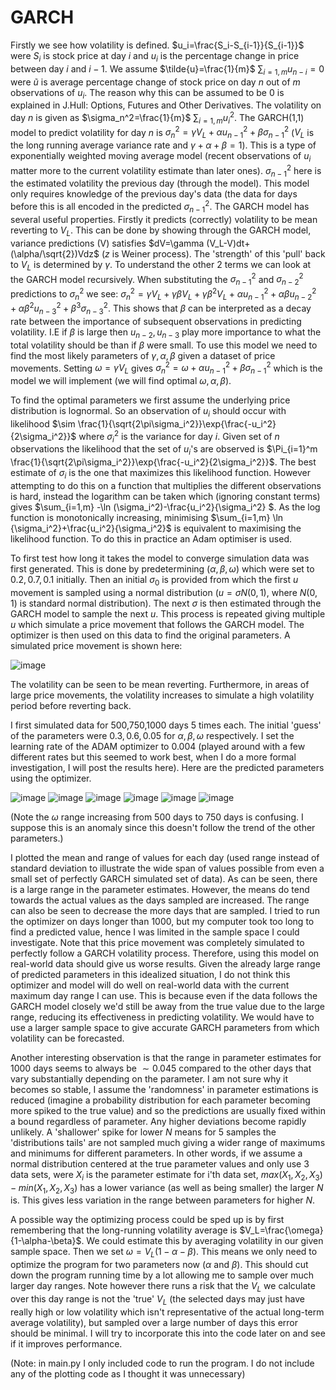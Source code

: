 # GARCH

Firstly we see how volatility is defined. $u_i=\frac{S_i-S_{i-1}}{S_{i-1}}$ were $S_i$ is stock price at day $i$ and $u_i$ is the percentage change in price between day $i$ and $i-1$. We assume $\tilde{u}=\frac{1}{m}$ $\sum_{i=1,m} u_{n-i}=0$ were $\tilde{u}$ is average percentage change of stock price on day $n$ out of $m$ observations of $u_i$. The reason why this can be assumed to be 0 is explained in J.Hull: Options, Futures and Other Derivatives. The volatility on day $n$ is given as $\sigma_n^2=\frac{1}{m}$ $\sum_{i=1,m} u^2_i$. The GARCH(1,1) model to predict volatility for day $n$ is $\sigma_n^2=\gamma V_L+\alpha u_{n-1}^2+\beta \sigma_{n-1}^2$ ($V_L$ is the long running average variance rate and $\gamma+\alpha+\beta=1$). This is a type of exponentially weighted moving average model (recent observations of $u_i$ matter more to the current volatility estimate than later ones). $\sigma_{n-1}^2$ here is the estimated volatility the previous day (through the model). This model only requires knowledge of the previous day's data (the data for days before this is all encoded in the predicted $\sigma_{n-1}^2$. The GARCH model has several useful properties. Firstly it predicts (correctly) volatility to be mean reverting to $V_L$. This can be done by showing through the GARCH model, variance predictions (V) satisfies $dV=\gamma (V_L-V)dt+(\alpha/\sqrt{2})Vdz$ ($z$ is Weiner process). The 'strength' of this 'pull' back to $V_L$ is determined by $\gamma$. To understand the other 2 terms we can look at the GARCH model recursively. When substituting the $\sigma_{n-1}^2$ and $\sigma_{n-2}^2$ predictions to $\sigma_n^2$ we see: $\sigma_n^2=\gamma V_L+\gamma\beta V_L+\gamma \beta^2 V_L+\alpha u_{n-1}^2+\alpha \beta u_{n-2}^2+\alpha \beta^2u_{n-3}^2+\beta^3\sigma_{n-3}^2$. This shows that $\beta$ can be interpreted as a decay rate between the importance of subsequent observations in predicting volatility. I.E if $\beta$ is large then $u_{n-2},u_{n-3}$ play more importance to what the total volatility should be than if $\beta$ were small. To use this model we need to find the most likely parameters of $\gamma,\alpha,\beta$ given a dataset of price movements. Setting $\omega=\gamma V_L$ gives $\sigma_n^2=\omega+\alpha u_{n-1}^2+\beta \sigma_{n-1}^2$ which is the model we will implement (we will find optimal $\omega,\alpha,\beta$).

To find the optimal parameters we first assume the underlying price distribution is lognormal. So an observation of $u_i$ should occur with likelihood $\sim \frac{1}{\sqrt{2\pi\sigma_i^2}}\exp{\frac{-u_i^2}{2\sigma_i^2}}$ where $\sigma_i^2$ is the variance for day $i$. Given set of $n$ observations the likelihood that the set of $u_i$'s are observed is $\Pi_{i=1}^m \frac{1}{\sqrt{2\pi\sigma_i^2}}\exp{\frac{-u_i^2}{2\sigma_i^2}}$. The best estimate of $\sigma_i$ is the one that maximizes this likelihood function. However attempting to do this on a function that multiplies the different observations is hard, instead the logarithm can be taken which (ignoring constant terms) gives $\sum_{i=1,m} -\ln (\sigma_i^2)-\frac{u_i^2}{\sigma_i^2} $. As the log function is monotonically increasing, minimising $\sum_{i=1,m} \ln {\sigma_i^2}+\frac{u_i^2}{\sigma_i^2}$ is equivalent to maximising the likelihood function. To do this in practice an Adam optimiser is used. 

To first test how long it takes the model to converge simulation data was first generated. This is done by predetermining ($\alpha,\beta,\omega$) which were set to $0.2,0.7,0.1$ initially. Then an initial $\sigma_0$ is provided from which the first $u$ movement is sampled using a normal distribution ($u=\sigma N(0,1)$, where $N(0,1)$ is standard normal distribution). The next $\sigma$ is then estimated through the GARCH model to sample the next $u$. This process is repeated giving multiple $u$ which simulate a price movement that follows the GARCH model. The optimizer is then used on this data to find the original parameters. A simulated price movement is shown here:

![image](https://github.com/adi587/Volatilityforcasting/assets/63116085/25548857-40dc-4534-8152-b14fd45b54ad)

The volatility can be seen to be mean reverting. Furthermore, in areas of large price movements, the volatility increases to simulate a high volatility period before reverting back.

I first simulated data for 500,750,1000 days 5 times each. The initial 'guess' of the parameters were $0.3,0.6,0.05$ for $\alpha,\beta,\omega$ respectively. I set the learning rate of the ADAM optimizer to 0.004 (played around with a few different rates but this seemed to work best, when I do a more formal investigation, I will post the results here). Here are the predicted parameters using the optimizer.

![image](https://github.com/adi587/Volatilityforcasting/assets/63116085/0eda35da-91ae-4a56-9320-cc81d410d24e) ![image](https://github.com/adi587/Volatilityforcasting/assets/63116085/e70dfbc3-17c6-4016-9c6b-21abedfa100a) ![image](https://github.com/adi587/Volatilityforcasting/assets/63116085/693cbedc-f432-4721-a244-fb9c783cbf5f)
![image](https://github.com/adi587/Volatilityforcasting/assets/63116085/53e624a1-86fa-4b75-a7e6-32650163dffb) ![image](https://github.com/adi587/Volatilityforcasting/assets/63116085/06a68f19-f50b-4265-9b6b-599ea3d5a50d) ![image](https://github.com/adi587/Volatilityforcasting/assets/63116085/0e5addc5-f373-43e1-985a-cf7ec043080d)

(Note the $\omega$ range increasing from 500 days to 750 days is confusing. I suppose this is an anomaly since this doesn't follow the trend of the other parameters.)




I plotted the mean and range of values for each day (used range instead of standard deviation to illustrate the wide span of values possible from even a small set of perfectly GARCH simulated set of data). As can be seen, there is a large range in the parameter estimates. However, the means do tend towards the actual values as the days sampled are increased. The range can also be seen to decrease the more days that are sampled. I tried to run the optimizer on days longer than 1000, 
but my computer took too long to find a predicted value, hence I was limited in the sample space I could investigate. Note that this price movement was completely simulated to perfectly follow a GARCH volatility process. Therefore, using this model on real-world data should give us worse results. Given the already large range of predicted parameters in this idealized situation, I do not think this optimizer and model will do well on real-world data with the current maximum day range I can use. This is because even if the data follows the GARCH model closely we'd still be away from the true value due to the large range, reducing its effectiveness in predicting volatility. We would have to use a larger sample space to give accurate GARCH parameters from which volatility can be forecasted. 

Another interesting observation is that the range in parameter estimates for 1000 days seems to always be $\sim 0.045$ compared to the other days that vary substantially depending on the parameter. I am not sure why it becomes so stable, I assume the 'randomness' in parameter estimations is reduced (imagine a probability distribution for each parameter becoming more spiked to the true value) and so the predictions are usually fixed within a bound regardless of parameter. Any higher deviations become rapidly unlikely. A 'shallower' spike for lower $N$ means for 5 samples the 'distributions tails' are not sampled much giving a wider range of maximums and minimums for different parameters. In other words, if we assume a normal distribution centered at the true parameter values and only use 3 data sets, were $X_i$ is the parameter estimate for i'th data set, $max(X_1,X_2,X_3)-min(X_1,X_2,X_3)$ has a lower variance (as well as being smaller) the larger $N$ is. This gives less variation in the range between parameters for higher $N$.


A possible way the optimizing process could be sped up is by first remembering that the long-running volatility average is $V_L=\frac{\omega}{1-\alpha-\beta}$. We could estimate this by averaging volatility in our given sample space. Then we set $\omega=V_L(1-\alpha-\beta)$. This means we only need to optimize the program for two parameters now ($\alpha$ and $\beta$). This should cut down the program running time by a lot allowing me to sample over much larger day ranges. Note however there runs a risk that the $V_L$ we calculate over this day range is not the 'true' $V_L$ (the selected days may just have really high or low volatility which isn't representative of the actual long-term average volatility), but sampled over a large number of days this error should be minimal. I will try to incorporate this into the code later on and see if it improves performance. 

(Note: in main.py I only included code to run the program. I do not include any of the plotting code as I thought it was unnecessary)

